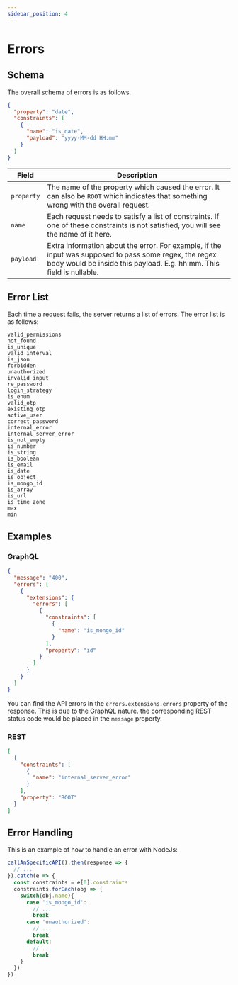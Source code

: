 ```yaml
---
sidebar_position: 4
---
```


# Errors

## Schema

The overall schema of errors is as follows.

```json
{
  "property": "date",
  "constraints": [
    {
      "name": "is_date",
      "payload": "yyyy-MM-dd HH:mm"
    }
  ]
}
```

| Field      | Description                                                                                                                              |
|------------|------------------------------------------------------------------------------------------------------------------------------------------|
| `property` | The name of the property which caused the error. It can also be `ROOT` which indicates that something wrong with the overall request.    |
| `name`     | Each request needs to satisfy a list of constraints. If one of these constraints is not satisfied, you will see the name of it here.     |
| `payload`  | Extra information about the error. For example, if the input was supposed to pass some regex, the regex body would be inside this payload. E.g. hh:mm. This field is nullable. |

## Error List

Each time a request fails, the server returns a list of errors. The error list is as follows:

```list
valid_permissions
not_found
is_unique
valid_interval
is_json
forbidden
unauthorized
invalid_input
re_password
login_strategy
is_enum
valid_otp
existing_otp
active_user
correct_password
internal_error
internal_server_error
is_not_empty
is_number
is_string
is_boolean
is_email
is_date
is_object
is_mongo_id
is_array
is_url
is_time_zone
max
min
```

## Examples

### GraphQL

```json
{
  "message": "400",
  "errors": [
    {
      "extensions": {
        "errors": [
          {
            "constraints": [
              {
                "name": "is_mongo_id"
              }
            ],
            "property": "id"
          }
        ]
      }
    }
  ]
}
```

You can find the API errors in the `errors.extensions.errors` property of the response. This is due to the GraphQL
nature. the corresponding REST status code would be placed in the `message` property.

### REST

```json
[
  {
    "constraints": [
      {
        "name": "internal_server_error"
      }
    ],
    "property": "ROOT"
  }
]
```

## Error Handling

This is an example of how to handle an error with NodeJs:

```typescript
callAnSpecificAPI().then(response => {
  // ...
}).catch(e => {
  const constraints = e[0].constraints
  constraints.forEach(obj => {
    switch(obj.name){
      case 'is_mongo_id':
        // ...
        break
      case 'unauthorized':
        // ...
        break
      default:
        // ...
        break
    }
  })
})
```